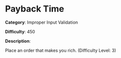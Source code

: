 # Payback Time

**Category**: Improper Input Validation

**Difficulty**: 450

**Description**:

Place an order that makes you rich. (Difficulty Level: 3)
